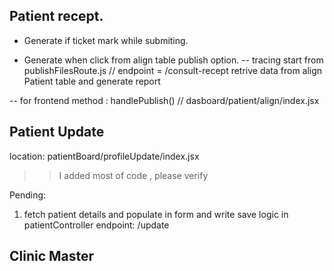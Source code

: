 ## Patient recept.

* Generate if ticket mark while submiting.

* Generate when click from align table publish option.
-- tracing start from publishFilesRoute.js // endpoint = /consult-recept
   retrive data from align Patient table and generate report

-- for frontend 
  method : handlePublish() // dasboard/patient/align/index.jsx


## Patient Update
location: patientBoard/profileUpdate/index.jsx

>> I added most of code , please verify

Pending:
1. fetch patient details and populate in form and write save logic in patientController 
endpoint: /update


## Clinic Master